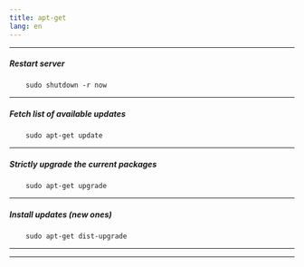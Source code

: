 ```yaml
---
title: apt-get 
lang: en
---
```


***

##### Restart server
```
    sudo shutdown -r now	   
```

***

##### Fetch list of available updates
```
    sudo apt-get update        
```

***

##### Strictly upgrade the current packages
```
    sudo apt-get upgrade       
```

***

##### Install updates (new ones)
```
    sudo apt-get dist-upgrade  
```

***
***